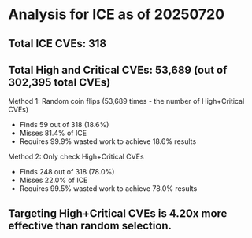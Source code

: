 # Analysis for ICE as of 20250720

## Total ICE CVEs: 318
## Total High and Critical CVEs: 53,689 (out of 302,395 total CVEs)

Method 1: Random coin flips (53,689 times - the number of High+Critical CVEs)
  - Finds 59 out of 318 (18.6%)
  - Misses 81.4% of ICE
  - Requires 99.9% wasted work to achieve 18.6% results

Method 2: Only check High+Critical CVEs
  - Finds 248 out of 318 (78.0%)
  - Misses 22.0% of ICE
  - Requires 99.5% wasted work to achieve 78.0% results

## Targeting High+Critical CVEs is 4.20x more effective than random selection.
